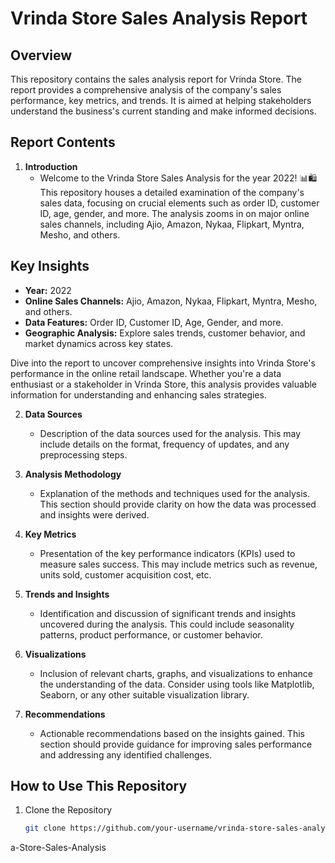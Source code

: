 # Vrinda Store Sales Analysis Report

## Overview

This repository contains the sales analysis report for Vrinda Store. The report provides a comprehensive analysis of the company's sales performance, key metrics, and trends. It is aimed at helping stakeholders understand the business's current standing and make informed decisions.

## Report Contents

1. **Introduction**
   - Welcome to the Vrinda Store Sales Analysis for the year 2022! 📊🛍️ This repository houses a detailed examination of the company's sales data, focusing on crucial elements such as order ID, customer ID, age, gender, and more. The analysis zooms in on major online sales channels, including Ajio, Amazon, Nykaa, Flipkart, Myntra, Mesho, and others.

## Key Insights

- **Year:** 2022
- **Online Sales Channels:** Ajio, Amazon, Nykaa, Flipkart, Myntra, Mesho, and others.
- **Data Features:** Order ID, Customer ID, Age, Gender, and more.
- **Geographic Analysis:** Explore sales trends, customer behavior, and market dynamics across key states.

Dive into the report to uncover comprehensive insights into Vrinda Store's performance in the online retail landscape. Whether you're a data enthusiast or a stakeholder in Vrinda Store, this analysis provides valuable information for understanding and enhancing sales strategies.

2. **Data Sources**
   - Description of the data sources used for the analysis. This may include details on the format, frequency of updates, and any preprocessing steps.

3. **Analysis Methodology**
   - Explanation of the methods and techniques used for the analysis. This section should provide clarity on how the data was processed and insights were derived.

4. **Key Metrics**
   - Presentation of the key performance indicators (KPIs) used to measure sales success. This may include metrics such as revenue, units sold, customer acquisition cost, etc.

5. **Trends and Insights**
   - Identification and discussion of significant trends and insights uncovered during the analysis. This could include seasonality patterns, product performance, or customer behavior.

6. **Visualizations**
   - Inclusion of relevant charts, graphs, and visualizations to enhance the understanding of the data. Consider using tools like Matplotlib, Seaborn, or any other suitable visualization library.

7. **Recommendations**
   - Actionable recommendations based on the insights gained. This section should provide guidance for improving sales performance and addressing any identified challenges.

## How to Use This Repository

1. Clone the Repository
   ```bash
   git clone https://github.com/your-username/vrinda-store-sales-analysis.git
a-Store-Sales-Analysis
